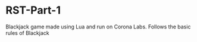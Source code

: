 # RST-Part-1
Blackjack game made using Lua and run on Corona Labs. Follows the basic rules of Blackjack